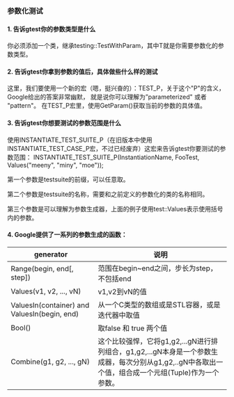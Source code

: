 ### 参数化测试

#### 1. 告诉gtest你的参数类型是什么

你必须添加一个类，继承testing::TestWithParam<T>，其中T就是你需要参数化的参数类型。

#### 2. 告诉gtest你拿到参数的值后，具体做些什么样的测试

这里，我们要使用一个新的宏（嗯，挺兴奋的）：TEST_P，关于这个"P"的含义，Google给出的答案非常幽默，
就是说你可以理解为”parameterized" 或者 "pattern"。
在TEST_P宏里，使用GetParam()获取当前的参数的具体值。

#### 3. 告诉gtest你想要测试的参数范围是什么

使用INSTANTIATE_TEST_SUITE_P（在旧版本中使用INSTANTIATE_TEST_CASE_P宏，不过已经废弃）这宏来告诉gtest你要测试的参数范围：
INSTANTIATE_TEST_SUITE_P(InstantiationName, FooTest, Values("meeny", "miny", "moe"));

第一个参数是testsuite的前缀，可以任意取。

第二个参数是testsuite的名称，需要和之前定义的参数化的类的名称相同。

第三个参数是可以理解为参数生成器，上面的例子使用test::Values表示使用括号内的参数。

#### 4. Google提供了一系列的参数生成的函数：

| generator                                    | 说明                                           |
| -------------------------------------------- | ---------------------------------------------- |
| Range(begin, end[, step])                    | 范围在begin~end之间，步长为step，不包括end     |
| Values(v1, v2, ..., vN)                      | v1,v2到vN的值                                  |
| ValuesIn(container) and ValuesIn(begin, end) | 从一个C类型的数组或是STL容器，或是迭代器中取值 |
| Bool()                                       | 取false 和 true 两个值                         |
| Combine(g1, g2, ..., gN)                     | 这个比较强悍，它将g1,g2,...gN进行排列组合，g1,g2,...gN本身是一个参数生成器，每次分别从g1,g2,..gN中各取出一个值，组合成一个元组(Tuple)作为一个参数。 |
